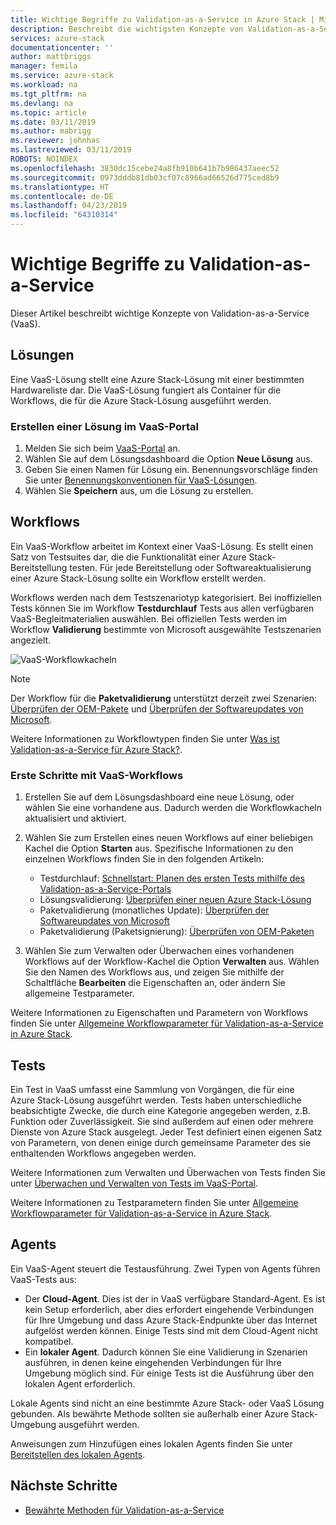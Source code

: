 ```yaml
---
title: Wichtige Begriffe zu Validation-as-a-Service in Azure Stack | Microsoft-Dokumentation
description: Beschreibt die wichtigsten Konzepte von Validation-as-a-Service in Azure Stack.
services: azure-stack
documentationcenter: ''
author: mattbriggs
manager: femila
ms.service: azure-stack
ms.workload: na
ms.tgt_pltfrm: na
ms.devlang: na
ms.topic: article
ms.date: 03/11/2019
ms.author: mabrigg
ms.reviewer: johnhas
ms.lastreviewed: 03/11/2019
ROBOTS: NOINDEX
ms.openlocfilehash: 3830dc15cebe24a8fb910b641b7b986437aeec52
ms.sourcegitcommit: 0973dddb81db03cf07c8966ad66526d775ced8b9
ms.translationtype: HT
ms.contentlocale: de-DE
ms.lasthandoff: 04/23/2019
ms.locfileid: "64310314"
---
```

# <a name="validation-as-a-service-key-concepts"></a>Wichtige Begriffe zu Validation-as-a-Service

Dieser Artikel beschreibt wichtige Konzepte von Validation-as-a-Service (VaaS).

## <a name="solutions"></a>Lösungen

Eine VaaS-Lösung stellt eine Azure Stack-Lösung mit einer bestimmten Hardwareliste dar. Die VaaS-Lösung fungiert als Container für die Workflows, die für die Azure Stack-Lösung ausgeführt werden.

### <a name="create-a-solution-in-the-vaas-portal"></a>Erstellen einer Lösung im VaaS-Portal

1. Melden Sie sich beim [VaaS-Portal](https://azurestackvalidation.com) an.
2. Wählen Sie auf dem Lösungsdashboard die Option **Neue Lösung** aus.
3. Geben Sie einen Namen für Lösung ein. Benennungsvorschläge finden Sie unter [Benennungskonventionen für VaaS-Lösungen](azure-stack-vaas-best-practice.md#naming-convention-for-vaas-solutions).
4. Wählen Sie **Speichern** aus, um die Lösung zu erstellen.

## <a name="workflows"></a>Workflows

Ein VaaS-Workflow arbeitet im Kontext einer VaaS-Lösung. Es stellt einen Satz von Testsuites dar, die die Funktionalität einer Azure Stack-Bereitstellung testen. Für jede Bereitstellung oder Softwareaktualisierung einer Azure Stack-Lösung sollte ein Workflow erstellt werden.

Workflows werden nach dem Testszenariotyp kategorisiert. Bei inoffiziellen Tests können Sie im Workflow **Testdurchlauf** Tests aus allen verfügbaren VaaS-Begleitmaterialien auswählen. Bei offiziellen Tests werden im Workflow **Validierung** bestimmte von Microsoft ausgewählte Testszenarien angezielt.

![VaaS-Workflowkacheln](media/tile_all-workflows.png)

> [!NOTE]
> Der Workflow für die **Paketvalidierung** unterstützt derzeit zwei Szenarien: [Überprüfen der OEM-Pakete](azure-stack-vaas-validate-oem-package.md) und [Überprüfen der Softwareupdates von Microsoft](azure-stack-vaas-validate-microsoft-updates.md).

Weitere Informationen zu Workflowtypen finden Sie unter [Was ist Validation-as-a-Service für Azure Stack?](azure-stack-vaas-overview.md).

### <a name="getting-started-with-vaas-workflows"></a>Erste Schritte mit VaaS-Workflows

1. Erstellen Sie auf dem Lösungsdashboard eine neue Lösung, oder wählen Sie eine vorhandene aus. Dadurch werden die Workflowkacheln aktualisiert und aktiviert.
2. Wählen Sie zum Erstellen eines neuen Workflows auf einer beliebigen Kachel die Option **Starten** aus. Spezifische Informationen zu den einzelnen Workflows finden Sie in den folgenden Artikeln:
    - Testdurchlauf: [Schnellstart: Planen des ersten Tests mithilfe des Validation-as-a-Service-Portals](azure-stack-vaas-schedule-test-pass.md)
    - Lösungsvalidierung: [Überprüfen einer neuen Azure Stack-Lösung](azure-stack-vaas-validate-solution-new.md)
    - Paketvalidierung (monatliches Update): [Überprüfen der Softwareupdates von Microsoft](azure-stack-vaas-validate-microsoft-updates.md)
    - Paketvalidierung (Paketsignierung): [Überprüfen von OEM-Paketen](azure-stack-vaas-validate-oem-package.md)

3. Wählen Sie zum Verwalten oder Überwachen eines vorhandenen Workflows auf der Workflow-Kachel die Option **Verwalten** aus. Wählen Sie den Namen des Workflows aus, und zeigen Sie mithilfe der Schaltfläche **Bearbeiten** die Eigenschaften an, oder ändern Sie allgemeine Testparameter.

Weitere Informationen zu Eigenschaften und Parametern von Workflows finden Sie unter [Allgemeine Workflowparameter für Validation-as-a-Service in Azure Stack](azure-stack-vaas-parameters.md).

## <a name="tests"></a>Tests

Ein Test in VaaS umfasst eine Sammlung von Vorgängen, die für eine Azure Stack-Lösung ausgeführt werden. Tests haben unterschiedliche beabsichtigte Zwecke, die durch eine Kategorie angegeben werden, z.B. Funktion oder Zuverlässigkeit. Sie sind außerdem auf einen oder mehrere Dienste von Azure Stack ausgelegt. Jeder Test definiert einen eigenen Satz von Parametern, von denen einige durch gemeinsame Parameter des sie enthaltenden Workflows angegeben werden.

Weitere Informationen zum Verwalten und Überwachen von Tests finden Sie unter [Überwachen und Verwalten von Tests im VaaS-Portal](azure-stack-vaas-monitor-test.md).

Weitere Informationen zu Testparametern finden Sie unter [Allgemeine Workflowparameter für Validation-as-a-Service in Azure Stack](azure-stack-vaas-parameters.md).

## <a name="agents"></a>Agents

Ein VaaS-Agent steuert die Testausführung. Zwei Typen von Agents führen VaaS-Tests aus:

- Der **Cloud-Agent**. Dies ist der in VaaS verfügbare Standard-Agent. Es ist kein Setup erforderlich, aber dies erfordert eingehende Verbindungen für Ihre Umgebung und dass Azure Stack-Endpunkte über das Internet aufgelöst werden können. Einige Tests sind mit dem Cloud-Agent nicht kompatibel.
- Ein **lokaler Agent**. Dadurch können Sie eine Validierung in Szenarien ausführen, in denen keine eingehenden Verbindungen für Ihre Umgebung möglich sind. Für einige Tests ist die Ausführung über den lokalen Agent erforderlich.

Lokale Agents sind nicht an eine bestimmte Azure Stack- oder VaaS Lösung gebunden. Als bewährte Methode sollten sie außerhalb einer Azure Stack-Umgebung ausgeführt werden.

Anweisungen zum Hinzufügen eines lokalen Agents finden Sie unter [Bereitstellen des lokalen Agents](azure-stack-vaas-local-agent.md).

## <a name="next-steps"></a>Nächste Schritte

- [Bewährte Methoden für Validation-as-a-Service](azure-stack-vaas-best-practice.md)